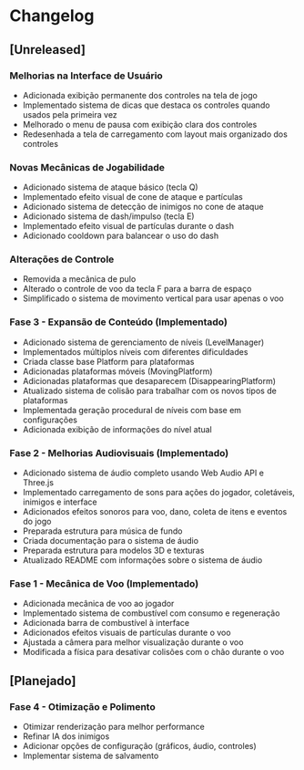 # Changelog

## [Unreleased]

### Melhorias na Interface de Usuário
- Adicionada exibição permanente dos controles na tela de jogo
- Implementado sistema de dicas que destaca os controles quando usados pela primeira vez
- Melhorado o menu de pausa com exibição clara dos controles
- Redesenhada a tela de carregamento com layout mais organizado dos controles

### Novas Mecânicas de Jogabilidade
- Adicionado sistema de ataque básico (tecla Q)
- Implementado efeito visual de cone de ataque e partículas
- Adicionado sistema de detecção de inimigos no cone de ataque
- Adicionado sistema de dash/impulso (tecla E)
- Implementado efeito visual de partículas durante o dash
- Adicionado cooldown para balancear o uso do dash

### Alterações de Controle
- Removida a mecânica de pulo
- Alterado o controle de voo da tecla F para a barra de espaço
- Simplificado o sistema de movimento vertical para usar apenas o voo

### Fase 3 - Expansão de Conteúdo (Implementado)
- Adicionado sistema de gerenciamento de níveis (LevelManager)
- Implementados múltiplos níveis com diferentes dificuldades
- Criada classe base Platform para plataformas
- Adicionadas plataformas móveis (MovingPlatform)
- Adicionadas plataformas que desaparecem (DisappearingPlatform)
- Atualizado sistema de colisão para trabalhar com os novos tipos de plataformas
- Implementada geração procedural de níveis com base em configurações
- Adicionada exibição de informações do nível atual

### Fase 2 - Melhorias Audiovisuais (Implementado)
- Adicionado sistema de áudio completo usando Web Audio API e Three.js
- Implementado carregamento de sons para ações do jogador, coletáveis, inimigos e interface
- Adicionados efeitos sonoros para voo, dano, coleta de itens e eventos do jogo
- Preparada estrutura para música de fundo
- Criada documentação para o sistema de áudio
- Preparada estrutura para modelos 3D e texturas
- Atualizado README com informações sobre o sistema de áudio

### Fase 1 - Mecânica de Voo (Implementado)
- Adicionada mecânica de voo ao jogador
- Implementado sistema de combustível com consumo e regeneração
- Adicionada barra de combustível à interface
- Adicionados efeitos visuais de partículas durante o voo
- Ajustada a câmera para melhor visualização durante o voo
- Modificada a física para desativar colisões com o chão durante o voo

## [Planejado]

### Fase 4 - Otimização e Polimento
- Otimizar renderização para melhor performance
- Refinar IA dos inimigos
- Adicionar opções de configuração (gráficos, áudio, controles)
- Implementar sistema de salvamento 